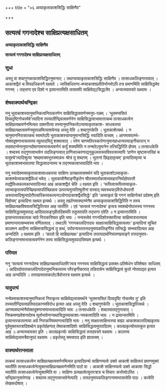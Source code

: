 +++
title = "०६ अव्याकृताकाशसिद्धिः साक्षिणैव"

+++


## सत्यत्वं गगनादेश्च साक्षिप्रत्यक्षसाधितम्

**अव्याकृताकाशसिद्धिः साक्षिणैव**

**सत्यत्वं गगनादेश्च साक्षिप्रत्यक्षसाधितम्**

### **सुधा**

अस्तु वा शब्दगुणकाकाशसिद्धिरनुमानात् । तथाप्यव्याकृताकाशसिद्धिः साक्षिणैव । तत्साधकलिङ्गाभावात् । आकाशद्वैतं च वियदधिकरणे वक्ष्यते । जातिबधिराणा-मप्याकाशाप्रतीतेर्नागमोऽपि तत्र प्रमाणमिति साक्षिसिद्धमेव गगनम् । तद्भागा एव दिशो न द्रव्यान्तरमिति तासामपि साक्षिवेद्य(सिद्ध)तैव । अन्यत्स्वावसरे वक्ष्यामः ।

### **शेषवाक्यार्थचन्द्रिका**

ननु भूताकाशस्यानुमानिकत्वनिराकरणेन साक्षिसिद्धत्ववर्णनमनुप-पन्नम् । ‘भूतमप्यसितं दिव्यदृष्टिगोचरमेवे’त्यादिना तस्यातीन्द्रियत्ववर्णनेन साक्षिसिद्धत्वाभावात्तत्कथं तत्साधकत्वेन साक्षिप्रत्यक्षवर्णनमित्यत उक्तरीत्या तस्यानुमानिकत्वेऽप्यव्याकृताकाश- साधकतया साक्षिप्रत्यक्षत्ववर्णनमुपपन्नमित्याशयेनाह अस्तु वेति ॥ शब्दगुणकेति । भूताकाशेत्यर्थः । न चानुमाननिरासात्कथं स्वमतेऽपि भूताकाशस्याप्यनुमानासिद्धिः स्यादिति वाच्यम् । आगमावष्टम्भे-नोक्तदूषणाभासत्वस्य व्युत्पादयितुं शक्यत्वात् । परेण चागमतिरस्कारेणानुमानप्राधान्यस्याङ्गीकारान् न तदवष्टम्भेनानुमानदोषाणामाभासत्ववर्णनं कर्तुं शक्यमिति न तन्मतेऽनुमानेन तत्सिद्धिरिति ज्ञेयम् ॥ तत्साधकेति । शब्दस्य तद्गुणत्वाभावेन तदलिङ्गत्वात् प्राणिसञ्चरणाद्यनुकूलत्वरूपविवरत्वस्यापि ‘प्राणेन सृष्टावन्तरिक्षं च वायुश्चे’त्यादिश्रुत्या ‘शब्दमात्रमभूत्तस्मान्नभः श्रोत्रं तु शब्दगम् । भूतानां छिद्रदातृत्वम्’ इत्यादिस्मृत्या च भूताकाशस्वभावातया सिद्धत्वादन्यस्य च तद्गमकत्वाभावादिति भाव ।

ननु स्यादेवमव्याकृताकाशसाधकतया साक्षिणः प्रत्यक्षत्वसमर्थनं यदि भूताकाशोऽव्याकृता-काशश्चेत्याकाशद्वैविध्यं भवेत् । भूताकाशेनैवाङ्गीकृतेन श्रौतस्मार्ताकाशव्यवहारनिर्वाहोपपत्तौ तद्द्वैविध्यकल्पकाभावादित्यत आह आकाशद्वैतं चेति ॥ वक्ष्यत इति । ‘रूपित्वारूपित्वव्याकृत-त्वाव्याकृतत्वपरिच्छिन्नत्वापरिच्छिन्नत्व उत्पत्त्यनुत्पत्तिश्रुतीनां सत्त्वाद् व्यवस्थयाऽविरोधोपपत्तौ अरूपत्वादिश्रुत्यादेरौपचारिकत्वकल्पनाऽयोगादाकाशद्वैतसिद्धेः’ इति ‘अव्याकृतं हि गगनं साक्षिगोचरं प्रदेशम् इति विज्ञेयम्’ इत्यादिना वक्ष्यत इत्यर्थः । अस्तु तर्ह्यागमावष्टम्भेनैव अव्याकृताकाशसिद्धिरिति न तस्य साक्षिप्रत्यक्षविषयत्वसिद्धिरित्यत आह जातीति । एवं ‘सत्यत्वं गगनादेश्च’ इत्यत्र स्वशब्देनोपात्तस्य गगनस्य साक्षिसिद्धत्वमुपपाद्य आदिपदसङ्गृहीतदिशमपि तदुपपायति तद्भागा एवेति ॥ न द्रव्यान्तरमिति । द्रव्यान्तरत्वकल्पक चाग्रे निराकरिष्यत इति भावः । नन्वस्त्वेवं गगनदिशोरुक्तरीत्या साक्षिमात्रभास्यत्व प्रमाणान्तरासम्भवस्य वर्णितत्वात् । तथाऽपि ‘गगनकालदिगादयः साक्षात्साक्षिसिद्धसत्यत्वाः’ इत्यादिनां सूचितं कालमन आदीना साक्षिमात्रासिद्धत्वं तु कथं, परोपन्यस्ततत्तदनुमापकलिङ्गैरेव तत्सिद्धेः सम्भवादित्यत आह अन्यदिति ॥ वक्ष्याम इति । ‘कालो हि साक्षिप्रत्यक्षः’ इत्यादिना तत्तत्पदार्थनिरूपणप्रसङ्गे तत्तदनुमाप-कलिङ्गानामाभासत्ववर्णनेन तस्य साक्षिसिद्धत्वमुपपादयिष्याम इत्यर्थः ।

### **परिमल**

ननु ‘सत्यत्वं गगनादेश्च साक्षिप्रत्यक्षसाधितमि’त्यत्र गगनस्य साक्षिसिद्धत्वं प्रसक्त-प्रतिषेधेन परिशेषतः साधितम् । आदिपदोपात्तकालदिगादेरानुमानिकत्वस्य परैरङ्गीकारात् तन्निरासेन साक्षिसिद्धत्वं कुतो नोपपाद्यत इत्यत आह अन्यदिति । तत्तत्प्रस्तावकालेऽत्रैवोत्तरत्र वक्ष्याम इत्यर्थः ।

### **यादुपत्यं**

नन्वेवमाकाशस्यानुमानिकत्वं निराकृत्य साक्षिवेद्यत्वसमर्थने ‘भूतमप्यसितं दिव्यदृष्टि गोचरमेव तु’ इति तस्यातीन्द्रियत्वप्रतिपादकागमविरोध इत्यत आह अस्तु वेति ॥ शब्दगुणकेति । भूताकाशसिद्धरित्यर्थः । आगमावष्टम्भेनैवोक्तदूषणानामाभासत्वादिति भावः ॥ तत्साधकेति । शब्दस्यातद्गुणत्वात् । निष्क्रमणप्रवेशनादेश्च मूर्ताभावेनान्यथासिद्धस्याकाशा-गमकत्वादिति भावः । न द्रव्यान्तरमिति । द्रव्यान्तरकल्पनाया अग्रे निराकरिष्यमाणत्वादिति भावः । ननु साक्षात्साक्षिभास्या बाह्या आकाशकालदिक्प्रकृतयः पूर्वमुक्तस्तत्रादिशब्देन प्रकृतेर्ग्रहणात् तेष्वाकाशदिशोः साक्षिसिद्धत्वमुपपादितम् । कालप्रकृत्योस्तत्कुत इत्यत आह ॥ अन्यत्स्वावसर इति । कालप्रकृत्योः साक्षिसिद्धत्वं तत्तदवसरे वक्ष्यामः । कालस्य साक्षिवेद्यत्वमत्रैवानुपदं वक्ष्यामः । प्रकृतेस्तु समयपाद इति ज्ञातव्यम् ।

### **वाक्यार्थरत्नमाला**

तत्कथं तत्साधकत्वेन साक्षिप्रत्यक्षत्ववर्णनमित्यत इत्यादिग्रन्थे साक्षिगम्यत्वे उक्ते आकाशे साक्षिरूपं प्रमाणमुक्तं भवतीति तत्साधकत्वेनेत्युक्तसाक्षिप्रत्यक्षवर्णनमिति पाठो वा । आकाशे साक्षिगम्यत्वे उक्ते आकाशः सिद्धो भवतीति तत्साधकत्वेनेत्युक्तमिति वा । साक्षिणः प्रत्यक्षत्वेत्युत्तरत्रात्र च विचारः कर्त्तव्योऽस्ति । चन्द्रिकानुसारेणाह । शब्दस्य तद्गुणत्वाभावेनेत्यादि । तत्तदनुमापकलिङ्गानामाभासत्वेति पाठः । कत्वेति लेखकदोषात् ।


